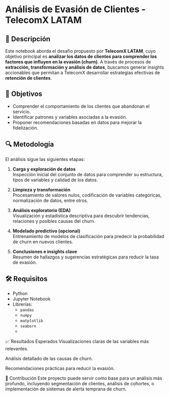 # Análisis de Evasión de Clientes - TelecomX LATAM

## 📘 Descripción

Este notebook aborda el desafío propuesto por **TelecomX LATAM**, cuyo objetivo principal es **analizar los datos de clientes para comprender los factores que influyen en la evasión (churn)**. A través de procesos de **extracción, transformación y análisis de datos**, buscamos generar insights accionables que permitan a TelecomX desarrollar estrategias efectivas de **retención de clientes**.

## 🎯 Objetivos

- Comprender el comportamiento de los clientes que abandonan el servicio.
- Identificar patrones y variables asociadas a la evasión.
- Proponer recomendaciones basadas en datos para mejorar la fidelización.

## 🔍 Metodología

El análisis sigue las siguientes etapas:

1. **Carga y exploración de datos**  
   Inspección inicial del conjunto de datos para comprender su estructura, tipos de variables y calidad de los datos.

2. **Limpieza y transformación**  
   Procesamiento de valores nulos, codificación de variables categóricas, normalización de datos, entre otros.

3. **Análisis exploratorio (EDA)**  
   Visualización y estadística descriptiva para descubrir tendencias, relaciones y posibles causas del churn.

4. **Modelado predictivo (opcional)**  
   Entrenamiento de modelos de clasificación para predecir la probabilidad de churn en nuevos clientes.

5. **Conclusiones e insights clave**  
   Resumen de hallazgos y sugerencias estratégicas para reducir la tasa de evasión.

## 🛠️ Requisitos

- Python 
- Jupyter Notebook
- Librerías:
  - `pandas`
  - `numpy`
  - `matplotlib`
  - `seaborn`
  - 
📈 Resultados Esperados
Visualizaciones claras de las variables más relevantes.

Análisis detallado de las causas de churn.

Recomendaciones prácticas para reducir la evasión.

🧠 Contribución
Este proyecto puede servir como base para un análisis más profundo, incluyendo segmentación de clientes, análisis de cohortes, o implementación de sistemas de alerta temprana de churn.
